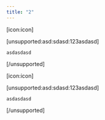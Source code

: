 ```yaml
---
title: "2"
---
```


[icon:icon]

[unsupported:asd:sdasd:123asdasd]

```
asdasdasd
```

[/unsupported]

[icon:icon]

[unsupported:asd:sdasd:123asdasd]

```
asdasdasd
```

[/unsupported]